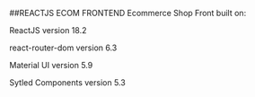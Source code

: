##REACTJS ECOM FRONTEND
Ecommerce Shop Front built on:

ReactJS version 18.2

react-router-dom version 6.3

Material UI version 5.9

Sytled Components version 5.3

